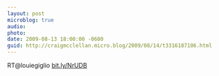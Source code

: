 ```yaml
---
layout: post
microblog: true
audio: 
photo: 
date: 2009-08-13 18:00:00 -0600
guid: http://craigmcclellan.micro.blog/2009/08/14/t3316187106.html
---
```

RT@louiegiglio [bit.ly/NrUDB](http://bit.ly/NrUDB)

